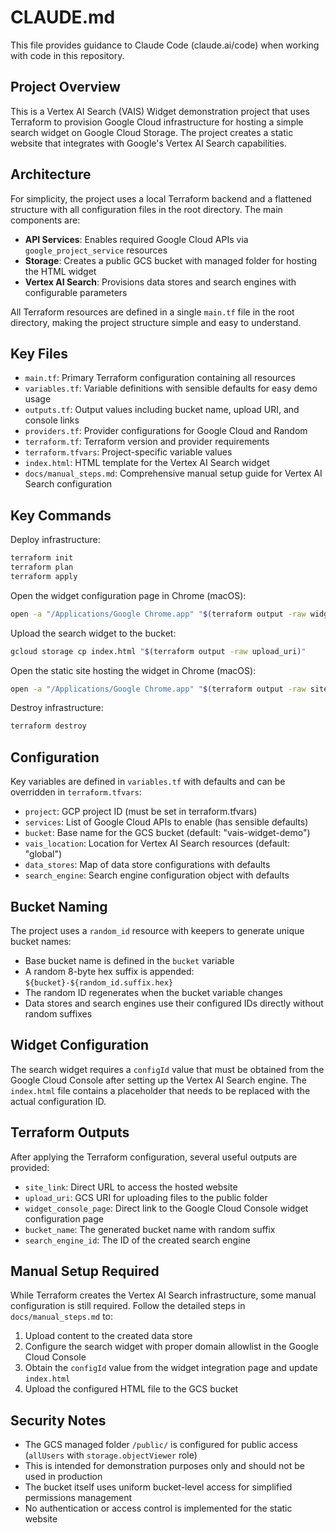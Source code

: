 # CLAUDE.md

This file provides guidance to Claude Code (claude.ai/code) when working with code in this repository.

## Project Overview

This is a Vertex AI Search (VAIS) Widget demonstration project that uses Terraform to provision Google Cloud infrastructure for hosting a simple search widget on Google Cloud Storage. The project creates a static website that integrates with Google's Vertex AI Search capabilities.

## Architecture

For simplicity, the project uses a local Terraform backend and a flattened structure with all configuration files in the root directory. The main components are:

- **API Services**: Enables required Google Cloud APIs via `google_project_service` resources
- **Storage**: Creates a public GCS bucket with managed folder for hosting the HTML widget
- **Vertex AI Search**: Provisions data stores and search engines with configurable parameters

All Terraform resources are defined in a single `main.tf` file in the root directory, making the project structure simple and easy to understand.

## Key Files

- `main.tf`: Primary Terraform configuration containing all resources
- `variables.tf`: Variable definitions with sensible defaults for easy demo usage
- `outputs.tf`: Output values including bucket name, upload URI, and console links
- `providers.tf`: Provider configurations for Google Cloud and Random
- `terraform.tf`: Terraform version and provider requirements
- `terraform.tfvars`: Project-specific variable values
- `index.html`: HTML template for the Vertex AI Search widget
- `docs/manual_steps.md`: Comprehensive manual setup guide for Vertex AI Search configuration

## Key Commands

Deploy infrastructure:
```bash
terraform init
terraform plan
terraform apply
```

Open the widget configuration page in Chrome (macOS):
```bash
open -a "/Applications/Google Chrome.app" "$(terraform output -raw widget_console_page)"
```

Upload the search widget to the bucket:
```bash
gcloud storage cp index.html "$(terraform output -raw upload_uri)"
```

Open the static site hosting the widget in Chrome (macOS):
```bash
open -a "/Applications/Google Chrome.app" "$(terraform output -raw site_link)"
```

Destroy infrastructure:
```bash
terraform destroy
```

## Configuration

Key variables are defined in `variables.tf` with defaults and can be overridden in `terraform.tfvars`:
- `project`: GCP project ID (must be set in terraform.tfvars)
- `services`: List of Google Cloud APIs to enable (has sensible defaults)
- `bucket`: Base name for the GCS bucket (default: "vais-widget-demo")
- `vais_location`: Location for Vertex AI Search resources (default: "global")
- `data_stores`: Map of data store configurations with defaults
- `search_engine`: Search engine configuration object with defaults

## Bucket Naming

The project uses a `random_id` resource with keepers to generate unique bucket names:
- Base bucket name is defined in the `bucket` variable
- A random 8-byte hex suffix is appended: `${bucket}-${random_id.suffix.hex}`
- The random ID regenerates when the bucket variable changes
- Data stores and search engines use their configured IDs directly without random suffixes

## Widget Configuration

The search widget requires a `configId` value that must be obtained from the Google Cloud Console after setting up the Vertex AI Search engine. The `index.html` file contains a placeholder that needs to be replaced with the actual configuration ID.

## Terraform Outputs

After applying the Terraform configuration, several useful outputs are provided:
- `site_link`: Direct URL to access the hosted website
- `upload_uri`: GCS URI for uploading files to the public folder
- `widget_console_page`: Direct link to the Google Cloud Console widget configuration page
- `bucket_name`: The generated bucket name with random suffix
- `search_engine_id`: The ID of the created search engine

## Manual Setup Required

While Terraform creates the Vertex AI Search infrastructure, some manual configuration is still required. Follow the detailed steps in `docs/manual_steps.md` to:

1. Upload content to the created data store
2. Configure the search widget with proper domain allowlist in the Google Cloud Console
3. Obtain the `configId` value from the widget integration page and update `index.html`
4. Upload the configured HTML file to the GCS bucket

## Security Notes

- The GCS managed folder `/public/` is configured for public access (`allUsers` with `storage.objectViewer` role)
- This is intended for demonstration purposes only and should not be used in production
- The bucket itself uses uniform bucket-level access for simplified permissions management
- No authentication or access control is implemented for the static website